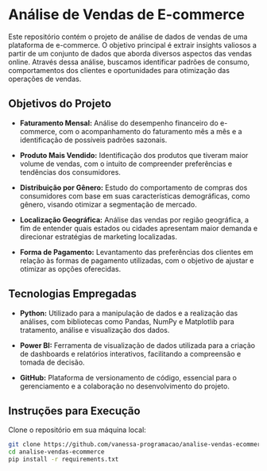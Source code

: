 # Análise de Vendas de E-commerce

Este repositório contém o projeto de análise de dados de vendas de uma plataforma de e-commerce. O objetivo principal é extrair insights valiosos a partir de um conjunto de dados que aborda diversos aspectos das vendas online. Através dessa análise, buscamos identificar padrões de consumo, comportamentos dos clientes e oportunidades para otimização das operações de vendas.

## Objetivos do Projeto

- **Faturamento Mensal:** Análise do desempenho financeiro do e-commerce, com o acompanhamento do faturamento mês a mês e a identificação de possíveis padrões sazonais.
  
- **Produto Mais Vendido:** Identificação dos produtos que tiveram maior volume de vendas, com o intuito de compreender preferências e tendências dos consumidores.
  
- **Distribuição por Gênero:** Estudo do comportamento de compras dos consumidores com base em suas características demográficas, como gênero, visando otimizar a segmentação de mercado.
  
- **Localização Geográfica:** Análise das vendas por região geográfica, a fim de entender quais estados ou cidades apresentam maior demanda e direcionar estratégias de marketing localizadas.
  
- **Forma de Pagamento:** Levantamento das preferências dos clientes em relação às formas de pagamento utilizadas, com o objetivo de ajustar e otimizar as opções oferecidas.

## Tecnologias Empregadas

- **Python:** Utilizado para a manipulação de dados e a realização das análises, com bibliotecas como Pandas, NumPy e Matplotlib para tratamento, análise e visualização dos dados.
  
- **Power BI:** Ferramenta de visualização de dados utilizada para a criação de dashboards e relatórios interativos, facilitando a compreensão e tomada de decisão.
  
- **GitHub:** Plataforma de versionamento de código, essencial para o gerenciamento e a colaboração no desenvolvimento do projeto.

## Instruções para Execução

Clone o repositório em sua máquina local:

```bash
git clone https://github.com/vanessa-programacao/analise-vendas-ecommerce.git
cd analise-vendas-ecommerce
pip install -r requirements.txt
